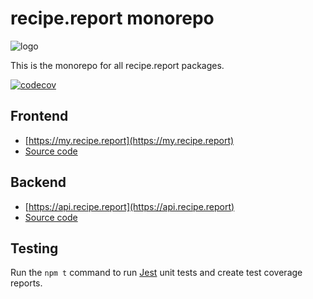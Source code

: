 # recipe.report monorepo  

![logo](https://user-images.githubusercontent.com/2879801/154334825-d5c4873c-0f43-42a7-a5a8-74a1d38163d3.svg)  

This is the monorepo for all recipe.report packages.  

[![codecov](https://codecov.io/gh/nothingworksright/recipe-report/branch/main/graph/badge.svg?token=ARrGqDcKhD)](https://codecov.io/gh/nothingworksright/recipe-report)  

## Frontend  

- [https://my.recipe.report](https://my.recipe.report)  
- [Source code](https://github.com/nothingworksright/recipe-report/tree/main/packages/web)  

## Backend  

- [https://api.recipe.report](https://api.recipe.report)  
- [Source code](https://github.com/nothingworksright/recipe-report/tree/main/packages/api)  

## Testing  

Run the `npm t` command to run [Jest](https://jestjs.io/docs/getting-started) unit tests and create test coverage reports.  
